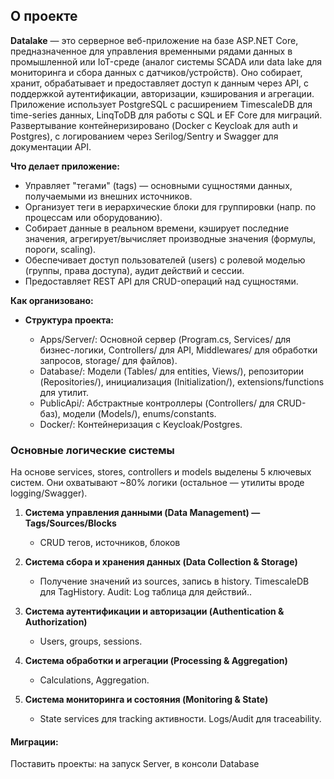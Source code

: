 ## О проекте

**Datalake** — это серверное веб-приложение на базе ASP.NET Core, предназначенное для управления временными рядами данных в промышленной или IoT-среде (аналог системы SCADA или data lake для мониторинга и сбора данных с датчиков/устройств). 
Оно собирает, хранит, обрабатывает и предоставляет доступ к данным через API, с поддержкой аутентификации, авторизации, кэширования и агрегации.
Приложение использует PostgreSQL с расширением TimescaleDB для time-series данных, LinqToDB для работы с SQL и EF Core для миграций.
Развертывание контейнеризировано (Docker с Keycloak для auth и Postgres), с логированием через Serilog/Sentry и Swagger для документации API.

__Что делает приложение:__

- Управляет "тегами" (tags) — основными сущностями данных, получаемыми из внешних источников.
- Организует теги в иерархические блоки для группировки (напр. по процессам или оборудованию).
- Собирает данные в реальном времени, кэширует последние значения, агрегирует/вычисляет производные значения (формулы, пороги, scaling).
- Обеспечивает доступ пользователей (users) с ролевой моделью (группы, права доступа), аудит действий и сессии.
- Предоставляет REST API для CRUD-операций над сущностями.

__Как организовано:__

- __Структура проекта:__

  - Apps/Server/: Основной сервер (Program.cs, Services/ для бизнес-логики, Controllers/ для API, Middlewares/ для обработки запросов, storage/ для файлов).
  - Database/: Модели (Tables/ для entities, Views/), репозитории (Repositories/), инициализация (Initialization/), extensions/functions для утилит.
  - PublicApi/: Абстрактные контроллеры (Controllers/ для CRUD-баз), модели (Models/), enums/constants.
  - Docker/: Контейнеризация с Keycloak/Postgres.

### Основные логические системы

На основе services, stores, controllers и models выделены 5 ключевых систем. Они охватывают ~80% логики (остальное — утилиты вроде logging/Swagger).

1. __Система управления данными (Data Management) — Tags/Sources/Blocks__

   - CRUD тегов, источников, блоков

2. __Система сбора и хранения данных (Data Collection & Storage)__

   - Получение значений из sources, запись в history. TimescaleDB для TagHistory. Audit: Log таблица для действий..

3. __Система аутентификации и авторизации (Authentication & Authorization)__

   - Users, groups, sessions.

4. __Система обработки и агрегации (Processing & Aggregation)__

   - Calculations, Aggregation.

5. __Система мониторинга и состояния (Monitoring & State)__

   - State services для tracking активности. Logs/Audit для traceability.

#### Миграции:

Поставить проекты: на запуск Server, в консоли Database